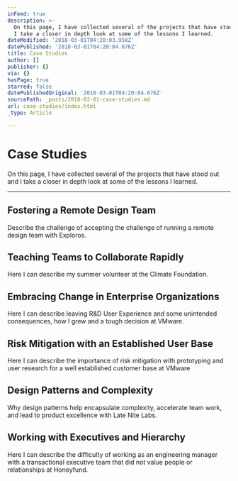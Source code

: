 ```yaml
---
inFeed: true
description: >-
  On this page, I have collected several of the projects that have stood out and
  I take a closer in depth look at some of the lessons I learned. 
dateModified: '2018-03-01T04:20:03.958Z'
datePublished: '2018-03-01T04:20:04.676Z'
title: Case Studies
author: []
publisher: {}
via: {}
hasPage: true
starred: false
datePublishedOriginal: '2018-03-01T04:20:04.676Z'
sourcePath: _posts/2018-03-01-case-studies.md
url: case-studies/index.html
_type: Article

---
```

# Case Studies

On this page, I have collected several of the projects that have stood out and I take a closer in depth look at some of the lessons I learned. 

---

## Fostering a Remote Design Team

Describe the challenge of accepting the challenge of running a remote design team with Exploros.

## Teaching Teams to Collaborate Rapidly

Here I can describe my summer volunteer at the Climate Foundation.

## Embracing Change in Enterprise Organizations

Here I can describe leaving R&D User Experience and some unintended consequences, how I grew and a tough decision at VMware. 

## Risk Mitigation with an Established User Base

Here I can describe the importance of risk mitigation with prototyping and user research for a well established customer base at VMware

## Design Patterns and Complexity

Why design patterns help encapsulate complexity, accelerate team work, and lead to product excellence with Late Nite Labs. 

## Working with Executives and Hierarchy

Here I can describe the difficulty of working as an engineering manager with a transactional executive team that did not value people or relationships at Honeyfund.